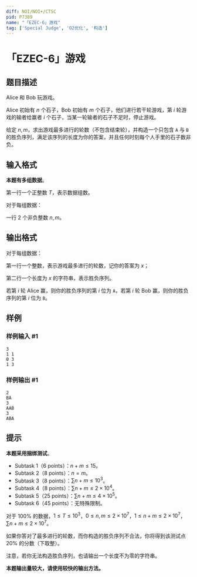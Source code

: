 ```yaml
---
diff: NOI/NOI+/CTSC
pid: P7389
name: "「EZEC-6」游戏"
tag: ['Special Judge', 'O2优化', '构造']
---
```

# 「EZEC-6」游戏
## 题目描述

Alice 和 Bob 玩游戏。

Alice 初始有 $n$ 个石子，Bob 初始有 $m$ 个石子，他们进行若干轮游戏，第 $i$ 轮游戏的输者给赢者 $i$ 个石子，当某一轮输者的石子不足时，停止游戏。

给定 $n,m$，求出游戏最多进行的轮数（不包含结束轮），并构造一个只包含 `A` 与 `B` 的胜负序列，满足该序列的长度为你的答案，并且任何时刻每个人手里的石子数非负。


## 输入格式

**本题有多组数据**。

第一行一个正整数 $T$，表示数据组数。

对于每组数据：

一行 $2$ 个非负整数 $n,m$。
## 输出格式

对于每组数据：

第一行一个整数，表示游戏最多进行的轮数，记你的答案为 $x$；

第二行一个长度为 $x$ 的字符串，表示胜负序列。

若第 $i$ 轮 Alice 赢，则你的胜负序列的第 $i$ 位为 `A`，若第 $i$ 轮 Bob 赢，则你的胜负序列的第 $i$ 位为 `B`。
## 样例

### 样例输入 #1
```
3
1 1
0 3
1 3
```
### 样例输出 #1
```
2
BA
3
AAB
3
ABA
```
## 提示

**本题采用捆绑测试**。

- Subtask 1（6 points）：$n+m\le15$。
- Subtask 2（8 points）：$n=m$。
- Subtask 3（8 points）：$\sum n+m\le10^3$。
- Subtask 4（8 points）：$\sum n+m\le2\times10^4$。
- Subtask 5（25 points）：$\sum n+m\le4\times10^5$。
- Subtask 6（45 points）：无特殊限制。

对于 $100\%$ 的数据，$1\le T\le10^3$，$0\le n,m\le2\times10^7$，$1\le n+m\le2\times10^7$，$\sum n+m\le2\times10^7$。

如果你答对了最多进行的轮数，而你构造的胜负序列不合法，你将得到该测试点 $20\%$ 的分数（下取整）。

注意，若你无法构造胜负序列，也请输出一个长度不为零的字符串。

**本题输出量较大，请使用较快的输出方法。**
